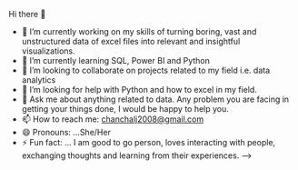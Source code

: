  Hi there 👋
- 🔭 I’m currently working on my skills of turning boring, vast and unstructured data of excel files into relevant and insightful visualizations.
- 🌱 I’m currently learning SQL, Power BI and Python
- 👯 I’m looking to collaborate on projects related to my field i.e. data analytics
- 🤔 I’m looking for help with Python and how to excel in my field.
- 💬 Ask me about anything related to data. Any problem you are facing in getting your things done, I would be happy to help you. 
- 📫 How to reach me: chanchalj2008@gmail.com
- 😄 Pronouns: ...She/Her
- ⚡ Fun fact: ... I am good to go person, loves interacting with people, exchanging thoughts and learning from their experiences.
-->
